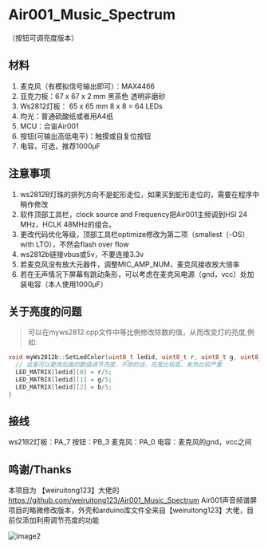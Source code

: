 # Air001_Music_Spectrum
（按钮可调亮度版本）

## 材料 
 1. 麦克风（有模拟信号输出即可）：MAX4466
 2. 亚克力板：67 x 67 x 2 mm 黑茶色 透明非磨砂
 3. Ws2812灯板： 65 x 65 mm  8 x 8 = 64 LEDs
 4. 均光：普通硫酸纸或者用A4纸
 5. MCU：合宙Air001
 6. 按钮(可输出高低电平)：触摸或自复位按钮
 7. 电容，可选，推荐1000μF

## 注意事项
 1. ws2812B灯珠的排列方向不是蛇形走位，如果买到蛇形走位的，需要在程序中稍作修改
 2. 软件顶部工具栏，clock source and Frequency把Air001主频调到HSI 24 MHz，HCLK 48MHz的组合。
 3. 更改代码优化等级，顶部工具栏optimize修改为第二项（smallest（-OS）with LTO），不然会flash over flow
 4. ws2812b链接vbus或5v，不要连接3.3v
 5. 若麦克风没有放大元器件，调整MIC_AMP_NUM，麦克风接收放大倍率
 6. 若在无声情况下屏幕有跳动条形，可以考虑在麦克风电源（gnd，vcc）处加装电容（本人使用1000μF）

## 关于亮度的问题
> 可以在myws2812.cpp文件中等比例修改除数的值，从而改变灯的亮度,例如:
```cpp
void myWs2812b::SetLedColor(uint8_t ledid, uint8_t r, uint8_t g, uint8_t b) {
  // 这里可以更改后面的数值调节亮度，不除的话，亮度比较高，发热比较严重
  LED_MATRIX[ledid][0] = r/5;
  LED_MATRIX[ledid][1] = g/5;
  LED_MATRIX[ledid][2] = b/5;
}
```

## 接线
ws2182灯板：PA_7
按钮：PB_3
麦克风：PA_0
电容：麦克风的gnd，vcc之间

## 鸣谢/Thanks

本项目为 【weiruitong123】大佬的 https://github.com/weiruitong123/Air001_Music_Spectrum Air001声音频谱屏 项目的略微修改版本，外壳和arduino库文件全来自【weiruitong123】大佬，目前仅添加利用调节亮度的功能

![image2](E:\Document\Code\OtherProject\Air001_Music_Spectrum\图片\image2.jpg)